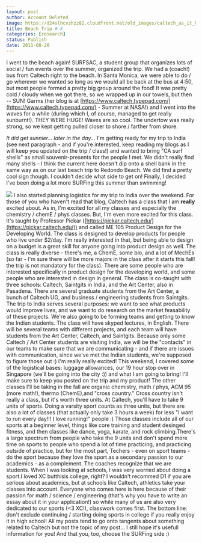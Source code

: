 ```yaml
---
layout: post
author: Account Deleted
image: https://d24slhcvzhzz82.cloudfront.net/old_images/caltech_as_it_happens/6a0105349b8251970b015434a386fd970c.jpg
title: Beach Trip # X 
categories: [research]
status: Publish
date: 2011-08-20
---
```


I went to the beach again! SURFSAC, a student group that organizes lots of social / fun events over the summer, organized the trip. We had a (coach!) bus from Caltech right to the beach. In Santa Monica, we were able to do / go wherever we wanted so long as we would all be back at the bus at 4:50, but most people formed a pretty big group around the food! It was pretty cold / cloudy when we got there, so we wrapped up in our towels, but then -- SUN! Garms (her blog is at [https://www.caltech.typepad.com/](https://www.caltech.typepad.com/) - Summer at NASA!) and I went into the waves for a while (during which I, of course, managed to get really sunburnt!). THEY WERE HUGE! Waves are so cool. The undertow was really strong, so we kept getting pulled closer to shore / farther from shore.

*It did get sunnier... later in the day...*
I'm getting ready for my trip to India (see next paragraph - and if you're interested, keep reading my blogs as I will keep you updated on the trip / class!) and wanted to bring "CA surf shells" as small souvenir-presents for the people I met. We didn't really find many shells - I think the current here doesn't dip onto a shell bank in the same way as on our last beach trip to Redondo Beach. We did find a pretty cool sign though. I couldn't decide what side to get on! Finally, I decided I've been doing a lot more SURFing this summer than swimming!


![](https://d24slhcvzhzz82.cloudfront.net/old_images/caltech_as_it_happens/6a0105349b8251970b015434a387b4970c.jpg)
I also started planning logistics for my trip to India over the weekend. For those of you who haven't read that blog, Caltech has a class that I am **really** excited about. As in, I'm excited for all my classes and especially the chemistry / chemE / phys classes. But, I'm even more excited for this class. It's taught by Professor Pickar ([https://pickar.caltech.edu/](https://pickar.caltech.edu/)) and called ME 105 Product Design for the Developing World. The class is designed to develop products for people who live under $2/day. I'm really interested in that, but being able to design on a budget is a great skill for anyone going into product design as well. The class is really diverse - there's me, a ChemE, some bio, and a lot of MechEs (so far - I'm sure there will be more majors in the class after it starts this fall! the trip is not mandatory for the class). There are some people who are interested specifically in product design for the developing world, and some people who are interested in design in general. The class is co-taught with three schools: Caltech, Saintgits in India, and the Art Center, also in Pasadena. There are several graduate students from the Art Center, a bunch of Caltech UG, and business / engineering students from Saintgits. The trip to India serves several purposes: we want to see what products would improve lives, and we want to do research on the market feasability of these projects. We're also going to be forming teams and getting to know the Indian students. The class will have skyped lectures, in English. There will be several teams with different projects, and each team will have students from the Art Center, Caltech, and Saintgits. Because only some Caltech / Art Center students are visiting India, we will be the "contacts" in our teams to make sure that we are communicating - and if there are issues with communication, since we've met the Indian students, we're supposed to figure those out :) I'm really really excited! This weekend, I covered some of the logistical bases: luggage allowances, our 19 hour stop over in Singapore (we'll be going into the city :)) and what I am going to bring! I'll make sure to keep you posted on the trip and my product!
The other classes I'll be taking in the fall are organic chemistry, math / phys, ACM 95 (more math!), thermo (ChemE),and "cross country." Cross country isn't really a class, but it's worth three units. At Caltech, you'll have to take 9 units of sports. Doing a varsity sport counts as three units, but there are also a lot of classes (that actually only take 3 hours a week) for less "I want to run every day!!! I love running!" people :) Those classes include all of our sports at a beginner level, things like core training and student desinged fitness, and then classes like dance, yoga, karate, and rock climbing.There's a large spectrum from people who take the 9 units and don't spend more time on sports to people who spend a lot of time practicing, and practicing outside of practice, but for the most part, Techers - even on sport teams - do the sport because they love the sport as a secondary passion to our academics - as a complement. The coaches recognize that we are students. When I was looking at schools, I was very worried about doing a sport.I loved XC butthisis college, right? I wouldn't recommed D1 if you are serious about academics, but at schools like Caltech, athletics take your classes into account. Everyone who comes here is here because of their passion for math / science / engineering (that's why you have to write an essay about it in your application!) so while many of us are also very dedicated to our sports (&lt;3 XC!), classwork comes first. The bottom line: don't exclude continuing / starting doing sports in college if you really enjoy it in high school!
All my posts tend to go onto tangents about something related to Caltech but not the topic of my post... I still hope it's usefull information for you! And that you, too, choose the SURFing side :)
